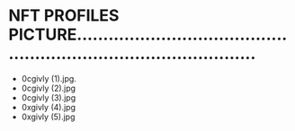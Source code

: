 # NFT PROFILES PICTURE.......................................................................................
- 0cgivly (1).jpg.
- 0cgivly (2).jpg
- 0cgivly (3).jpg
- 0xgivly (4).jpg
- 0xgivly (5).jpg
